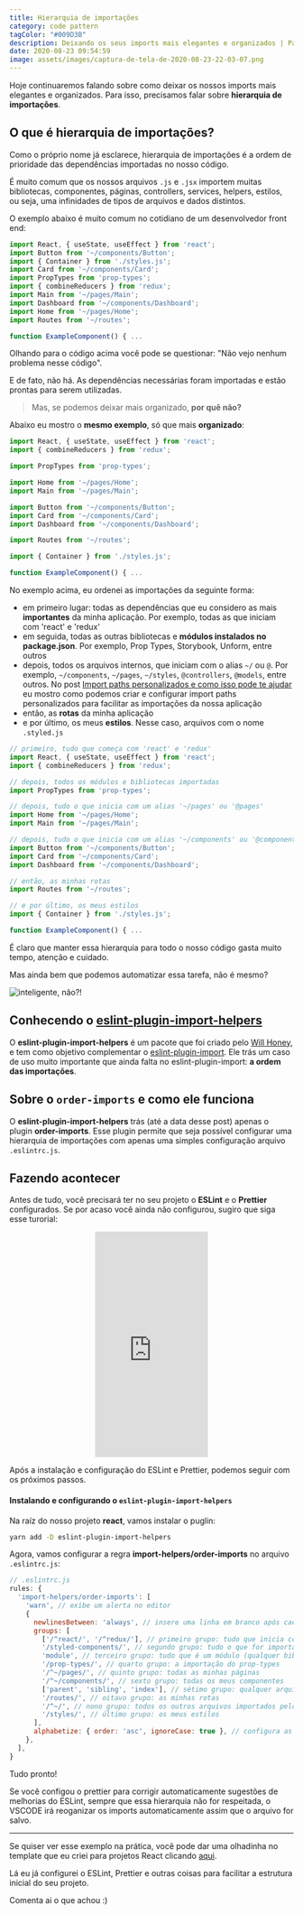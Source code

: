 ```yaml
---
title: Hierarquia de importações
category: code pattern
tagColor: "#009D3B"
description: Deixando os seus imports mais elegantes e organizados | Parte II
date: 2020-08-23 09:54:59
image: assets/images/captura-de-tela-de-2020-08-23-22-03-07.png
---
```


Hoje continuaremos falando sobre como deixar os nossos imports mais elegantes e organizados. Para isso, precisamos falar sobre **hierarquia de importações**.

## O que é hierarquia de importações?

Como o próprio nome já esclarece, hierarquia de importações é a ordem de prioridade das dependências importadas no nosso código.

É muito comum que os nossos arquivos `.js` e `.jsx` importem muitas bibliotecas, componentes, páginas, controllers, services, helpers, estilos, ou seja, uma infinidades de tipos de arquivos e dados distintos.

O exemplo abaixo é muito comum no cotidiano de um desenvolvedor front end:

```jsx
import React, { useState, useEffect } from 'react';
import Button from '~/components/Button';
import { Container } from './styles.js';
import Card from '~/components/Card';
import PropTypes from 'prop-types';
import { combineReducers } from 'redux';
import Main from '~/pages/Main';
import Dashboard from '~/components/Dashboard';
import Home from '~/pages/Home';
import Routes from '~/routes';

function ExampleComponent() { ...
```

Olhando para o código acima você pode se questionar: "Não vejo nenhum problema nesse código".

E de fato, não há. As dependências necessárias foram importadas e estão prontas para serem utilizadas.

> Mas, se podemos deixar mais organizado, **por quê não?**

Abaixo eu mostro o **mesmo exemplo**, só que mais **organizado**:

```jsx
import React, { useState, useEffect } from 'react';
import { combineReducers } from 'redux';

import PropTypes from 'prop-types';

import Home from '~/pages/Home';
import Main from '~/pages/Main';

import Button from '~/components/Button';
import Card from '~/components/Card';
import Dashboard from '~/components/Dashboard';

import Routes from '~/routes';

import { Container } from './styles.js';

function ExampleComponent() { ...
```

No exemplo acima, eu ordenei as importações da seguinte forma:

- em primeiro lugar: todas as dependências que eu considero as mais **importantes** da minha aplicação. Por exemplo, todas as que iniciam com 'react' e 'redux'
- em seguida, todas as outras bibliotecas e **módulos instalados no package.json**. Por exemplo, Prop Types, Storybook, Unform, entre outros
- depois, todos os arquivos internos, que iniciam com o alias `~/` ou `@`. Por exemplo, `~/components`, `~/pages`, `~/styles`, `@controllers`, `@models`, entre outros. No post [Import paths personalizados e como isso pode te ajudar](https://coderamos.netlify.app/import-paths-personalizados-como-isso-pode-te-ajudar/) eu mostro como podemos criar e configurar import paths personalizados para facilitar as importações da nossa aplicação
- então, as **rotas** da minha aplicação
- e por último, os meus **estilos**. Nesse caso, arquivos com o nome `.styled.js`

```jsx
// primeiro, tudo que começa com 'react' e 'redux'
import React, { useState, useEffect } from 'react';
import { combineReducers } from 'redux';

// depois, todos os módulos e bibliotecas importadas
import PropTypes from 'prop-types';

// depois, tudo o que inicia com um alias '~/pages' ou '@pages'
import Home from '~/pages/Home';
import Main from '~/pages/Main';

// depois, tudo o que inicia com um alias '~/components' ou '@components'
import Button from '~/components/Button';
import Card from '~/components/Card';
import Dashboard from '~/components/Dashboard';

// então, as minhas rotas
import Routes from '~/routes';

// e por último, os meus estilos
import { Container } from './styles.js';

function ExampleComponent() { ...
```

É claro que manter essa hierarquia para todo o nosso código gasta muito tempo, atenção e cuidado.

Mas ainda bem que podemos automatizar essa tarefa, não é mesmo?

![inteligente, não?!](https://media.giphy.com/media/W3a0zO282fuBpsqqyD/giphy.gif)

## Conhecendo o [eslint-plugin-import-helpers](https://github.com/Tibfib/eslint-plugin-import-helpers)

O **eslint-plugin-import-helpers** é um pacote que foi criado pelo [Will Honey](https://twitter.com/Tibfib), e tem como objetivo complementar o [eslint-plugin-import](https://github.com/benmosher/eslint-plugin-import). Ele trás um caso de uso muito importante que ainda falta no eslint-plugin-import: **a ordem das importações**.

## Sobre o `order-imports` e como ele funciona

O **eslint-plugin-import-helpers** trás (até a data desse post) apenas o plugin **order-imports**. Esse plugin permite que seja possível configurar uma hierarquia de importações com apenas uma simples configuração arquivo `.eslintrc.js`.

## Fazendo acontecer

Antes de tudo, você precisará ter no seu projeto o **ESLint** e o **Prettier** configurados. Se por acaso você ainda não configurou, sugiro que siga esse turorial:

<div align="center">
  <iframe width="200" height="400" src="https://www.youtube.com/embed/TI4v4Y8yRjw" frameborder="0" allowfullscreen></iframe>
</div>

Após a instalação e configuração do ESLint e Prettier, podemos seguir com os próximos passos.

#### Instalando e configurando o `eslint-plugin-import-helpers`

Na raíz do nosso projeto **react**, vamos instalar o puglin:

```bash
yarn add -D eslint-plugin-import-helpers
```

Agora, vamos configurar a regra **import-helpers/order-imports** no arquivo `.eslintrc.js`:

```js
// .eslintrc.js
rules: {
  'import-helpers/order-imports': [
    'warn', // exibe um alerta no editor
    {
      newlinesBetween: 'always', // insere uma linha em branco após cada grupo de prioridade
      groups: [
        ['/^react/', '/^redux/'], // primeiro grupo: tudo que inicia com 'react' e 'redux'
        '/styled-components/', // segundo grupo: tudo o que for importado diretamente da biblioteca styled-components. Isso é para garantir que a primeira importação nos arquivos styles.js seja sempre a do styled-components.
        'module', // terceiro grupo: tudo que é um módulo (qualquer biblioteca listada no arquivo package.json)
        '/prop-types/', // quarto grupo: a importação do prop-types
        '/^~/pages/', // quinto grupo: todas as minhas páginas
        '/^~/components/', // sexto grupo: todas os meus componentes
        ['parent', 'sibling', 'index'], // sétimo grupo: qualquer arquivo pai, irmão ou filho do arquivo atual
        '/routes/', // oitavo grupo: as minhas rotas
        '/^~/', // nono grupo: todos os outros arquivos importados pelo alias configurado
        '/styles/', // último grupo: os meus estilos
      ],
      alphabetize: { order: 'asc', ignoreCase: true }, // configura as importações por ordem alfabética (crescente), ignorando maiúsculas e minúsculas
    },
  ],
}
```

Tudo pronto!

Se você configou o prettier para corrigir automaticamente sugestões de melhorias do ESLint, sempre que essa hierarquia não for respeitada, o VSCODE irá reoganizar os imports automaticamente assim que o arquivo for salvo.

---

Se quiser ver esse exemplo na prática, você pode dar uma olhadinha no template que eu criei para projetos React clicando [aqui](https://github.com/coderamos/template-reactjs).

Lá eu já configurei o ESLint, Prettier e outras coisas para facilitar a estrutura inicial do seu projeto.

Comenta ai o que achou :)

